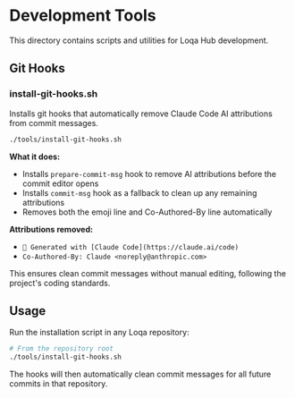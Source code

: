# Development Tools

This directory contains scripts and utilities for Loqa Hub development.

## Git Hooks

### install-git-hooks.sh

Installs git hooks that automatically remove Claude Code AI attributions from commit messages.

```bash
./tools/install-git-hooks.sh
```

**What it does:**
- Installs `prepare-commit-msg` hook to remove AI attributions before the commit editor opens
- Installs `commit-msg` hook as a fallback to clean up any remaining attributions
- Removes both the emoji line and Co-Authored-By line automatically

**Attributions removed:**
- `🤖 Generated with [Claude Code](https://claude.ai/code)`  
- `Co-Authored-By: Claude <noreply@anthropic.com>`

This ensures clean commit messages without manual editing, following the project's coding standards.

## Usage

Run the installation script in any Loqa repository:

```bash
# From the repository root
./tools/install-git-hooks.sh
```

The hooks will then automatically clean commit messages for all future commits in that repository.